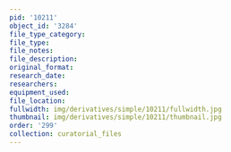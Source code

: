 ```yaml
---
pid: '10211'
object_id: '3284'
file_type_category:
file_type:
file_notes:
file_description:
original_format:
research_date:
researchers:
equipment_used:
file_location:
fullwidth: img/derivatives/simple/10211/fullwidth.jpg
thumbnail: img/derivatives/simple/10211/thumbnail.jpg
order: '299'
collection: curatorial_files
---
```

